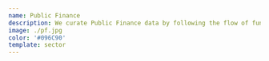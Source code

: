 ```yaml
---
name: Public Finance
description: We curate Public Finance data by following the flow of funds through budgets all the way through to public procurements. We are working on open source tools tools to track, visualize, and analyze this information. 
image: ./pf.jpg
color: '#096C90'
template: sector
---
```

